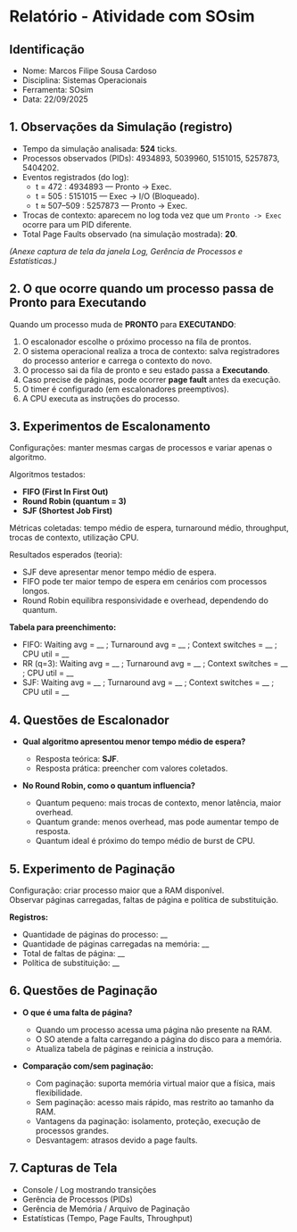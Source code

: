 
# Relatório - Atividade com SOsim

## Identificação
- Nome: Marcos Filipe Sousa Cardoso 
- Disciplina: Sistemas Operacionais  
- Ferramenta: SOsim  
- Data: 22/09/2025

## 1. Observações da Simulação (registro)
- Tempo da simulação analisada: **524** ticks.  
- Processos observados (PIDs): 4934893, 5039960, 5151015, 5257873, 5404202.  
- Eventos registrados (do log):  
  - t = 472 : 4934893 — Pronto → Exec.  
  - t = 505 : 5151015 — Exec → I/O (Bloqueado).  
  - t ≈ 507–509 : 5257873 — Pronto → Exec.  
- Trocas de contexto: aparecem no log toda vez que um `Pronto -> Exec` ocorre para um PID diferente.  
- Total Page Faults observado (na simulação mostrada): **20**.

*(Anexe captura de tela da janela Log, Gerência de Processos e Estatísticas.)*

## 2. O que ocorre quando um processo passa de Pronto para Executando
Quando um processo muda de **PRONTO** para **EXECUTANDO**:
1. O escalonador escolhe o próximo processo na fila de prontos.  
2. O sistema operacional realiza a troca de contexto: salva registradores do processo anterior e carrega o contexto do novo.  
3. O processo sai da fila de pronto e seu estado passa a **Executando**.  
4. Caso precise de páginas, pode ocorrer **page fault** antes da execução.  
5. O timer é configurado (em escalonadores preemptivos).  
6. A CPU executa as instruções do processo.  

## 3. Experimentos de Escalonamento
Configurações: manter mesmas cargas de processos e variar apenas o algoritmo.

Algoritmos testados:
- **FIFO (First In First Out)**
- **Round Robin (quantum = 3)**
- **SJF (Shortest Job First)**

Métricas coletadas: tempo médio de espera, turnaround médio, throughput, trocas de contexto, utilização CPU.

Resultados esperados (teoria):
- SJF deve apresentar menor tempo médio de espera.  
- FIFO pode ter maior tempo de espera em cenários com processos longos.  
- Round Robin equilibra responsividade e overhead, dependendo do quantum.  

**Tabela para preenchimento:**
- FIFO: Waiting avg = __ ; Turnaround avg = __ ; Context switches = __ ; CPU util = __  
- RR (q=3): Waiting avg = __ ; Turnaround avg = __ ; Context switches = __ ; CPU util = __  
- SJF: Waiting avg = __ ; Turnaround avg = __ ; Context switches = __ ; CPU util = __  

## 4. Questões de Escalonador
- **Qual algoritmo apresentou menor tempo médio de espera?**  
  - Resposta teórica: **SJF**.  
  - Resposta prática: preencher com valores coletados.  

- **No Round Robin, como o quantum influencia?**  
  - Quantum pequeno: mais trocas de contexto, menor latência, maior overhead.  
  - Quantum grande: menos overhead, mas pode aumentar tempo de resposta.  
  - Quantum ideal é próximo do tempo médio de burst de CPU.  

## 5. Experimento de Paginação
Configuração: criar processo maior que a RAM disponível.  
Observar páginas carregadas, faltas de página e política de substituição.

**Registros:**
- Quantidade de páginas do processo: __  
- Quantidade de páginas carregadas na memória: __  
- Total de faltas de página: __  
- Política de substituição: __  

## 6. Questões de Paginação
- **O que é uma falta de página?**  
  - Quando um processo acessa uma página não presente na RAM.  
  - O SO atende a falta carregando a página do disco para a memória.  
  - Atualiza tabela de páginas e reinicia a instrução.  

- **Comparação com/sem paginação:**  
  - Com paginação: suporta memória virtual maior que a física, mais flexibilidade.  
  - Sem paginação: acesso mais rápido, mas restrito ao tamanho da RAM.  
  - Vantagens da paginação: isolamento, proteção, execução de processos grandes.  
  - Desvantagem: atrasos devido a page faults.  

## 7. Capturas de Tela
- Console / Log mostrando transições  
- Gerência de Processos (PIDs)  
- Gerência de Memória / Arquivo de Paginação  
- Estatísticas (Tempo, Page Faults, Throughput)  
